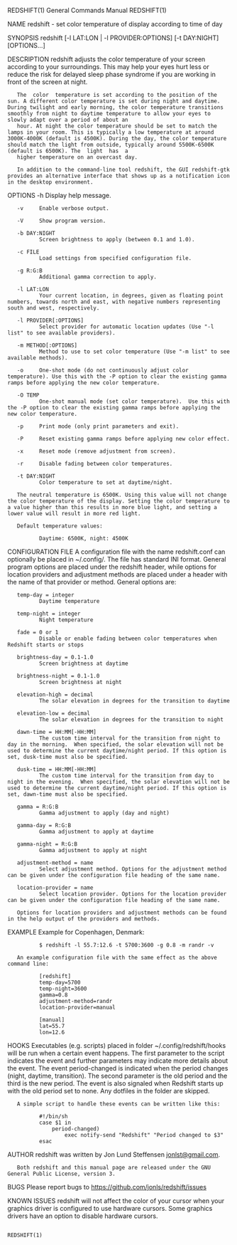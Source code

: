 REDSHIFT(1)                                                                                                                                     General Commands Manual                                                                                                                                     REDSHIFT(1)

NAME
       redshift - set color temperature of display according to time of day

SYNOPSIS
       redshift [-l LAT:LON | -l PROVIDER:OPTIONS] [-t DAY:NIGHT] [OPTIONS...]

DESCRIPTION
       redshift adjusts the color temperature of your screen according to your surroundings. This may help your eyes hurt less or reduce the risk for delayed sleep phase syndrome if you are working in front of the screen at night.

       The  color  temperature is set according to the position of the sun. A different color temperature is set during night and daytime. During twilight and early morning, the color temperature transitions smoothly from night to daytime temperature to allow your eyes to slowly adapt over a period of about an
       hour. At night the color temperature should be set to match the lamps in your room. This is typically a low temperature at around 3000K-4000K (default is 4500K). During the day, the color temperature should match the light from outside, typically around 5500K-6500K (default is 6500K). The  light  has  a
       higher temperature on an overcast day.

       In addition to the command-line tool redshift, the GUI redshift-gtk provides an alternative interface that shows up as a notification icon in the desktop environment.

OPTIONS
       -h     Display help message.

       -v     Enable verbose output.

       -V     Show program version.

       -b DAY:NIGHT
              Screen brightness to apply (between 0.1 and 1.0).

       -c FILE
              Load settings from specified configuration file.

       -g R:G:B
              Additional gamma correction to apply.

       -l LAT:LON
              Your current location, in degrees, given as floating point numbers, towards north and east, with negative numbers representing south and west, respectively.

       -l PROVIDER[:OPTIONS]
              Select provider for automatic location updates (Use "-l list" to see available providers).

       -m METHOD[:OPTIONS]
              Method to use to set color temperature (Use "-m list" to see available methods).

       -o     One-shot mode (do not continuously adjust color temperature). Use this with the -P option to clear the existing gamma ramps before applying the new color temperature.

       -O TEMP
              One-shot manual mode (set color temperature).  Use this with the -P option to clear the existing gamma ramps before applying the new color temperature.

       -p     Print mode (only print parameters and exit).

       -P     Reset existing gamma ramps before applying new color effect.

       -x     Reset mode (remove adjustment from screen).

       -r     Disable fading between color temperatures.

       -t DAY:NIGHT
              Color temperature to set at daytime/night.

       The neutral temperature is 6500K. Using this value will not change the color temperature of the display. Setting the color temperature to a value higher than this results in more blue light, and setting a lower value will result in more red light.

       Default temperature values:

              Daytime: 6500K, night: 4500K

CONFIGURATION FILE
       A configuration file with the name redshift.conf can optionally be placed in ~/.config/. The file has standard INI format. General program options are placed under the redshift header, while options for location providers and adjustment methods are placed under a header with the name of that provider or
       method. General options are:

       temp-day = integer
              Daytime temperature

       temp-night = integer
              Night temperature

       fade = 0 or 1
              Disable or enable fading between color temperatures when Redshift starts or stops

       brightness-day = 0.1-1.0
              Screen brightness at daytime

       brightness-night = 0.1-1.0
              Screen brightness at night

       elevation-high = decimal
              The solar elevation in degrees for the transition to daytime

       elevation-low = decimal
              The solar elevation in degrees for the transition to night

       dawn-time = HH:MM[-HH:MM]
              The custom time interval for the transition from night to day in the morning.  When specified, the solar elevation will not be used to determine the current daytime/night period. If this option is set, dusk-time must also be specified.

       dusk-time = HH:MM[-HH:MM]
              The custom time interval for the transition from day to night in the evening.  When specified, the solar elevation will not be used to determine the current daytime/night period. If this option is set, dawn-time must also be specified.

       gamma = R:G:B
              Gamma adjustment to apply (day and night)

       gamma-day = R:G:B
              Gamma adjustment to apply at daytime

       gamma-night = R:G:B
              Gamma adjustment to apply at night

       adjustment-method = name
              Select adjustment method. Options for the adjustment method can be given under the configuration file heading of the same name.

       location-provider = name
              Select location provider. Options for the location provider can be given under the configuration file heading of the same name.

       Options for location providers and adjustment methods can be found in the help output of the providers and methods.

EXAMPLE
       Example for Copenhagen, Denmark:

              $ redshift -l 55.7:12.6 -t 5700:3600 -g 0.8 -m randr -v

       An example configuration file with the same effect as the above command line:

              [redshift]
              temp-day=5700
              temp-night=3600
              gamma=0.8
              adjustment-method=randr
              location-provider=manual

              [manual]
              lat=55.7
              lon=12.6

HOOKS
       Executables (e.g. scripts) placed in folder ~/.config/redshift/hooks will be run when a certain event happens. The first parameter to the script indicates the event and further parameters may indicate more details about the event. The event period-changed is indicated when  the  period  changes  (night,
       daytime, transition). The second parameter is the old period and the third is the new period. The event is also signaled when Redshift starts up with the old period set to none. Any dotfiles in the folder are skipped.

       A simple script to handle these events can be written like this:

              #!/bin/sh
              case $1 in
                  period-changed)
                      exec notify-send "Redshift" "Period changed to $3"
              esac

AUTHOR
       redshift was written by Jon Lund Steffensen <jonlst@gmail.com>.

       Both redshift and this manual page are released under the GNU General Public License, version 3.

BUGS
       Please report bugs to <https://github.com/jonls/redshift/issues>

KNOWN ISSUES
       redshift will not affect the color of your cursor when your graphics driver is configured to use hardware cursors. Some graphics drivers have an option to disable hardware cursors.

                                                                                                                                                                                                                                                                                                            REDSHIFT(1)
